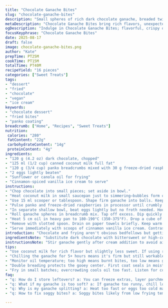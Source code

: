 ```yaml
---
title: "Chocolate Ganache Bites"
slug: "chocolate-ganache-bites"
description: "Small spheres of rich dark chocolate ganache, breaded twice, deep-fried until golden crisp. Classic technique with tweaks: cream swapped for coconut milk, and graham crumbs replaced by panko and crushed freeze-dried raspberries for color and crunch. Covered thoroughly in egg wash and crumbs to lock in the gooey center during frying. Served with cinnamon-spiced vanilla ice cream. Timing based on texture cues, not just clocks. Keeps it runny inside, crisp outside. A touch of acid from the raspberries cuts richness. Oil temp measured by bread test or thermometer, visual cues emphasized. Frequent stirring during frying prevents uneven color and sticking."
metaDescription: "Chocolate Ganache Bites bring rich flavors, unexpected textures. Deep-fried spheres with crisp shells and gooey centers, served with cinnamon ice cream."
ogDescription: "Indulge in Chocolate Ganache Bites; flavorful, crispy outside, warm gooey inside. Great served with cinnamon ice cream for a mouthfeel contrast."
focusKeyphrase: "Chocolate Ganache Bites"
date: 2025-08-17
draft: false
image: chocolate-ganache-bites.png
author: "Kate"
prepTime: PT25M
cookTime: PT15M
totalTime: PT40M
recipeYield: "16 pieces"
categories: ["Sweet Treats"]
tags:
- "dessert"
- "fried"
- "chocolate"
- "vegan"
- "ice cream"
keywords:
- "chocolate dessert"
- "fried bites"
- "panko coating"
breadcrumb: ["Home", "Recipes", "Sweet Treats"]
nutrition: 
 calories: "280"
 fatContent: "22g"
 carbohydrateContent: "14g"
 proteinContent: "4g"
ingredients:
- "120 g (4.2 oz) dark chocolate, chopped"
- "125 ml (1/2 cup) canned coconut milk full fat"
- "120 g (3/4 cup) panko breadcrumbs mixed with 30 g freeze-dried raspberries, crushed"
- "2 eggs lightly beaten"
- "Sunflower or canola oil for frying"
- "Cinnamon-spiced vanilla ice cream to serve"
instructions:
- "Chop chocolate into small pieces; set aside in bowl."
- "Heat coconut milk in small saucepan just to simmering—bubbles form on edges, not full boil. Pour over chocolate. Wait 2 minutes; chocolate melts, stir gently until glossy and uniform. Cover surface cling film to prevent skin. Chill at least 5 hours so ganache firms but stays workable."
- "Use 15 ml scooper or tablespoon. Shape firm ganache into balls. Keep chilled until breading."
- "Pulse panko and freeze-dried raspberries in processor until crumbly but retaining some flake texture. Spread mixture on plate for coating."
- "In separate shallow bowl, beat eggs lightly but no froth needed. Hook: double breading locks center from splatting in hot oil and makes crunch louder."
- "Roll ganache spheres in breadcrumb mix. Tap off excess. Dip quickly in egg wash, then back to crumbs. Shake off clumps. Repeat dipping and coating once more. Arrange on parchment-lined tray. Freeze solid minimum 90 minutes."
- "Heat 5 cm oil in heavy pan to 180-190°C (350-375°F). Drop a cube of bread to test temp—it should sizzle and color in under 1 minute. Fry 3-4 balls at a time, stirring gently with slotted spoon. Golden brown signals readiness; about 2-3 minutes but trust look and feel. Dark spots mean oil too hot; pale means underdone and soggy later."
- "Remove with slotted spoon. Drain on paper towels briefly. Keep warm on rack inside oven at 90-95°C (200°F) if frying in batches."
- "Serve immediately with scoops of cinnamon vanilla ice cream. Contrast hot crisp shell and icy smooth cream is key."
introduction: "Chocolate and frying aren't obvious bedfellows but getting the crisp outside and molten center without premature melting or oil seepage is skill. The secret here is firm ganache made ahead, multiple coats to armor it, and freezing. Breadcrumbs aren’t just filler but flavor and textural components. Panko brings airier crunch; raspberries add acid and color. Use coconut milk instead of heavy cream for slight tang and dairy-free option—adds subtle complexity. Monitoring oil is crucial. Flames too high? Burnt crust, raw middle. Too low? Oil seeps in, soggy mess. Ice cream with cinnamon grounds the bite, brightens mouthfeel. Timing soft but eyes and fingers dictate doneness—color, firmness, bubbling sound—the language of frying. No rushing."
ingredientsNote: "Substitute dark chocolate with bittersweet or high-cocoa milk for softer flavor, adjusting sweetness. Coconut milk stands for cream but adds slight coconut aroma and creaminess. If allergic or unavailable, use oat cream or regular 35% cream. Freeze-dried raspberries could be swapped for lemon zest or ground toasted nuts (if nut tolerance exists) for different tasting crunchy coating. Panko offers lighter, crispier texture than traditional graham crumbs but graham or digestive crumbs work if you want more muted sweetness. Oil choice is flexible but high smoke points like sunflower or canola are best to avoid burnt flavors. Eggs are binding in breading; flax egg could work but may alter crispness. Ice cream optional but contrast of hot and cold sharpens fat flavor."
instructionsNote: "Stir ganache gently after cream addition to avoid air bubbles—this keeps texture dense, easy to scoop. Cling film pressed on surface stops skin formation—otherwise ganache dries top, compromises shape. Chill time slightly flexible; 5+ hours lets ganache set firmly. For shaping, cold hands help form tight, even balls—warm hands melt chocolate quickly, forcing frustrating reshaping. Double breading essential—first coat seals moisture; second adds crisp and insulation. Sifting crumbs can remove lumps causing uneven coating. Oil temp tricky without thermometer—test by dropping small bread or breadcrumb clump. Adjust heat with stove or remove pan off burner briefly. Fry in small batches for temp control; overcrowding cools oil, greasy bites. Listen for steady sputter, not frantic boiling. Drain well or sogginess ruins crunch. Keep warm oven low but avoid drying or melting balls post-fry. Serve immediately. Ice cream at least 10 minutes out of freezer for easy scooping but still cold."
tips:
- "Use coconut milk for rich flavor but slightly less sweet. If using regular cream, adjust sugar levels down. Keep ganache cold for easier shaping."
- "Chilling the ganache for 5+ hours means it's firm but still workable. Works better if you use cold hands. Warm hands make shaping messy."
- "Monitor oil temperature; too high means burnt bites, too low means greasy mess. Dropping cubed bread checks temp; bubbles and sizzle, look for browning."
- "Double breading protects the gooey center. First coat seals in moisture from ganache. Second coat adds crunch. Tap excess off each layer. No clumps."
- "Fry in small batches; overcrowding cools oil too fast. Listen for consistent sizzling. Stir gently. Maintain color uniformity, avoid sticking."
faq:
- "q: How do I store leftovers? a: You can freeze extras, layer parchment between bites. Refrigerate short term. Ensure completely cool before storing, airtight needed."
- "q: What if my ganache is too soft? a: If ganache too runny, chill longer. Use coconut cream instead if available. Check cooling time notices. Firmness matters."
- "q: Why is my ganache splitting? a: Heat too fast or eggs too cold may cause splitting. Stir gently, avoid bubbles. Always cover with wrap to prevent skin."
- "q: How to fix soggy bites? a: Soggy bites likely from low frying temp. Ensure oil hot enough before frying. Drain excess oil thoroughly. Keep in warm oven briefly."

---
```

